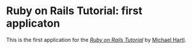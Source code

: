 # Ruby on Rails Tutorial: first applicaton

This is the first application for the [*Ruby on Rails Tutorial*](http://railstutorial.org) by [Michael Hartl](http://michaelhartl.com/).
